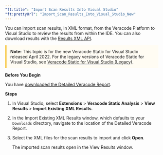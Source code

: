 ```yaml
---
"ft:title": "Import Scan Results Into Visual Studio"
"ft:prettyUrl": "Import_Scan_Results_Into_Visual_Studio_New"
---
```

You can import scan results, in XML format, from the Veracode Platform to Visual Studio to review the results from within the IDE. You can also download results with the [Results XML API](https://docs.veracode.com/r/c_results_main).

<p style="background-color:#FFFCF3; padding: 12px; border-left: 5px solid #F7CD55;"><b>Note:</b> This topic is for the new Veracode Static for Visual Studio released April 2022. For the legacy versions of Veracode Static for Visual Studio, see <a href="https://docs.veracode.com/r/c_title_VS">Veracode Static for Visual Studio (Legacy)</a>.</p>

<p font-size="13pt"><b>Before You Begin</b></p>

You have [downloaded the Detailed Veracode Report](https://docs.veracode.com/r/t_download_detailed_report).

<p font-size="13pt"><b>Steps</b></p>

1. In Visual Studio, select **Extensions** > **Veracode Static Analysis** > **View Results** > **Import Existing XML Results**.
2. In the Import Existing XML Results window, which defaults to your `Downloads` directory, navigate to the location of the Detailed Veracode Report.
3. Select the XML files for the scan results to import and click **Open**.

    The imported scan results open in the View Results window.